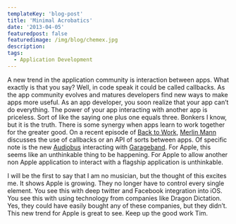 ```yaml
---
templateKey: 'blog-post'
title: 'Minimal Acrobatics'
date: '2013-04-05'
featuredpost: false
featuredimage: /img/blog/chemex.jpg
description:
tags:
  - Application Development
---
```


A new trend in the application community is interaction between apps. What exactly is that you say? Well, in code speak it could be called callbacks. As the app community evolves and matures developers find new ways to make apps more useful. As an app developer, you soon realize that your app can’t do everything. The power of your app interacting with another app is priceless. Sort of like the saying one plus one equals three. Bonkers I know, but it is the truth. There is some synergy when apps learn to work together for the greater good. On a recent episode of [Back to Work](http://5by5.tv/b2w/113), [Merlin Mann](http://www.merlinmann.com/) discusses the use of callbacks or an API of sorts between apps. Of specific note is the new [Audiobus](http://audiob.us) interacting with [Garageband](http://www.apple.com/apps/garageband/). For Apple, this seems like an unthinkable thing to be happening. For Apple to allow another non Apple application to interact with a flagship application is unthinkable.

I will be the first to say that I am no musician, but the thought of this excites me. It shows Apple is growing. They no longer have to control every single element. You see this with deep twitter and Facebook integration into iOS. You see this with using technology from companies like Dragon Dictation. Yes, they could have easily bought any of these companies, but they didn’t. This new trend for Apple is great to see. Keep up the good work Tim.
